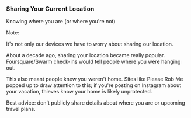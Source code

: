### Sharing Your Current Location

Knowing where you are (or where you're not)

Note:

It's not only our devices we have to worry about sharing our location.

About a decade ago, sharing your location became really popular. Foursquare/Swarm check-ins would tell people where you were hanging out.

This also meant people knew you weren't home. Sites like Please Rob Me popped up to draw attention to this; if you're posting on Instagram about your vacation, thieves know your home is likely unprotected.

Best advice: don't publicly share details about where you are or upcoming travel plans.
